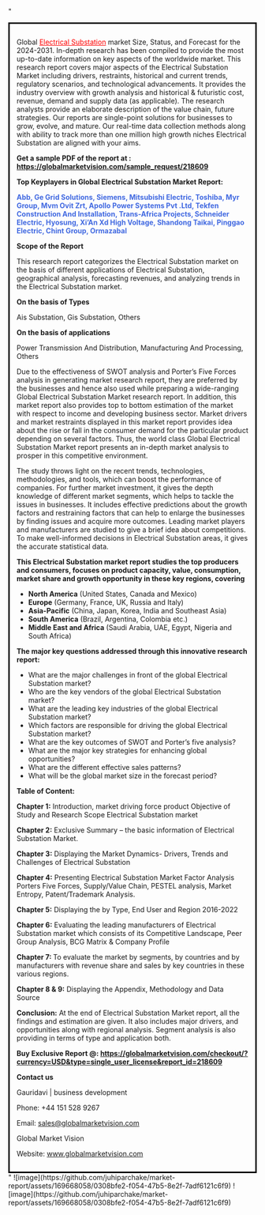 "<div style='border: 3px solid black; padding: 1em;'>

Global <a style='color: #ff0000;' href='https://globalmarketvision.com/reports/global-electrical-substation-market/218609'>Electrical Substation</a> market Size, Status, and Forecast for the 2024-2031. In-depth research has been compiled to provide the most up-to-date information on key aspects of the worldwide market. This research report covers major aspects of the Electrical Substation Market including drivers, restraints, historical and current trends, regulatory scenarios, and technological advancements. It provides the industry overview with growth analysis and historical &amp; futuristic cost, revenue, demand and supply data (as applicable). The research analysts provide an elaborate description of the value chain, future strategies. Our reports are single-point solutions for businesses to grow, evolve, and mature. Our real-time data collection methods along with ability to track more than one million high growth niches Electrical Substation are aligned with your aims.

<strong>Get a sample PDF of the report at </strong><strong>:</strong><strong> <a style='color: #ff0000;' href='https://globalmarketvision.com/sample_request/218609?utm_source=linkedinPulse&utm_medium=Juhi&utm_campaign=Juhi'><strong>https://globalmarketvision.com/sample_request/218609</strong></a></strong>

<strong>Top Keyplayers in Global Electrical Substation Market Report:</strong>

<strong style='color: #4169e1;'>Abb, Ge Grid Solutions, Siemens, Mitsubishi Electric, Toshiba, Myr Group, Mvm Ovit Zrt, Apollo Power Systems Pvt .Ltd, Tekfen Construction And Installation, Trans-Africa Projects, Schneider Electric, Hyosung, Xi’An Xd High Voltage, Shandong Taikai, Pinggao Electric, Chint Group, Ormazabal</strong>

<strong>Scope of the Report</strong>

This research report categorizes the Electrical Substation market on the basis of different applications of Electrical Substation, geographical analysis, forecasting revenues, and analyzing trends in the Electrical Substation market.

<strong>On the basis of Types</strong>

Ais Substation, Gis Substation, Others

<strong>On the basis of applications</strong>

Power Transmission And Distribution, Manufacturing And Processing, Others

Due to the effectiveness of SWOT analysis and Porter’s Five Forces analysis in generating market research report, they are preferred by the businesses and hence also used while preparing a wide-ranging Global Electrical Substation Market research report. In addition, this market report also provides top to bottom estimation of the market with respect to income and developing business sector. Market drivers and market restraints displayed in this market report provides idea about the rise or fall in the consumer demand for the particular product depending on several factors. Thus, the world class Global Electrical Substation Market report presents an in-depth market analysis to prosper in this competitive environment.

The study throws light on the recent trends, technologies, methodologies, and tools, which can boost the performance of companies. For further market investment, it gives the depth knowledge of different market segments, which helps to tackle the issues in businesses. It includes effective predictions about the growth factors and restraining factors that can help to enlarge the businesses by finding issues and acquire more outcomes. Leading market players and manufacturers are studied to give a brief idea about competitions. To make well-informed decisions in Electrical Substation areas, it gives the accurate statistical data.

<strong>This Electrical Substation market report studies the top producers and consumers, focuses on product capacity, value, consumption, market share and growth opportunity in these key regions, covering</strong>
<ul>
  <li><strong>North America</strong> (United States, Canada and Mexico)</li>
  <li><strong>Europe</strong> (Germany, France, UK, Russia and Italy)</li>
  <li><strong>Asia-Pacific</strong> (China, Japan, Korea, India and Southeast Asia)</li>
  <li><strong>South America</strong> (Brazil, Argentina, Colombia etc.)</li>
  <li><strong>Middle East and Africa</strong> (Saudi Arabia, UAE, Egypt, Nigeria and South Africa)</li>
</ul>
<strong>The major key questions addressed through this innovative research report:</strong>
<ul>
  <li>What are the major challenges in front of the global Electrical Substation market?</li>
  <li>Who are the key vendors of the global Electrical Substation market?</li>
  <li>What are the leading key industries of the global Electrical Substation market?</li>
  <li>Which factors are responsible for driving the global Electrical Substation market?</li>
  <li>What are the key outcomes of SWOT and Porter’s five analysis?</li>
  <li>What are the major key strategies for enhancing global opportunities?</li>
  <li>What are the different effective sales patterns?</li>
  <li>What will be the global market size in the forecast period?</li>
</ul>
<strong>Table of Content:</strong>

<strong>Chapter 1:</strong> Introduction, market driving force product Objective of Study and Research Scope Electrical Substation market

<strong>Chapter 2:</strong> Exclusive Summary – the basic information of Electrical Substation Market.

<strong>Chapter 3:</strong> Displaying the Market Dynamics- Drivers, Trends and Challenges of Electrical Substation

<strong>Chapter 4:</strong> Presenting Electrical Substation Market Factor Analysis Porters Five Forces, Supply/Value Chain, PESTEL analysis, Market Entropy, Patent/Trademark Analysis.

<strong>Chapter 5:</strong> Displaying the by Type, End User and Region 2016-2022

<strong>Chapter 6:</strong> Evaluating the leading manufacturers of Electrical Substation market which consists of its Competitive Landscape, Peer Group Analysis, BCG Matrix &amp; Company Profile

<strong>Chapter 7: </strong>To evaluate the market by segments, by countries and by manufacturers with revenue share and sales by key countries in these various regions.

<strong>Chapter 8 &amp; 9:</strong> Displaying the Appendix, Methodology and Data Source

<strong>Conclusion:</strong> At the end of Electrical Substation Market report, all the findings and estimation are given. It also includes major drivers, and opportunities along with regional analysis. Segment analysis is also providing in terms of type and application both.

<strong>Buy Exclusive Report @: <strong><a style='color: #ff0000;' href='https://globalmarketvision.com/checkout/?currency=USD&type=single_user_license&report_id=218609?utm_source=linkedinPulse&utm_medium=Juhi&utm_campaign=Juhi'>https://globalmarketvision.com/checkout/?currency=USD&type=single_user_license&report_id=218609</a></strong></strong>

<strong>Contact us</strong>

Gauridavi | business development

Phone: +44 151 528 9267

Email: <a href='mailto:sales@globalmarketvision.com'>sales@globalmarketvision.com</a>

Global Market Vision

Website: <a href='http://www.globalmarketvision.com/'>www.globalmarketvision.com</a>

</div>"
![image](https://github.com/juhiparchake/market-report/assets/169668058/0308bfe2-f054-47b5-8e2f-7adf6121c6f9)
![image](https://github.com/juhiparchake/market-report/assets/169668058/0308bfe2-f054-47b5-8e2f-7adf6121c6f9)
